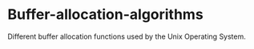 # Buffer-allocation-algorithms
Different buffer allocation functions used by the Unix Operating System.
